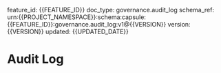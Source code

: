 feature_id: {{FEATURE_ID}}
doc_type: governance.audit_log
schema_ref: urn:{{PROJECT_NAMESPACE}}:schema:capsule:{{FEATURE_ID}}:governance.audit_log:v1@{{VERSION}}
version: {{VERSION}}
updated: {{UPDATED_DATE}}

# Audit Log

<!-- Track key decisions, approvals, and changes over time. -->

